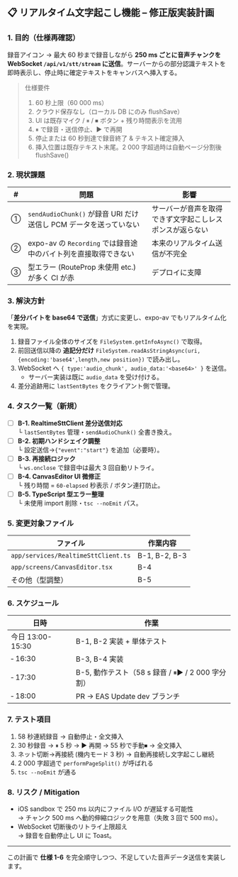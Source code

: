 ## 📋 リアルタイム文字起こし機能 – **修正版実装計画**

### 1. 目的（仕様再確認）
録音アイコン → 最大 60 秒まで録音しながら **250 ms ごとに音声チャンクを WebSocket `/api/v1/stt/stream` に送信**。サーバーからの部分認識テキストを即時表示し、停止時に確定テキストをキャンバスへ挿入する。

> 仕様要件
> 1. 60 秒上限（60 000 ms）
> 2. クラウド保存なし（ローカル DB にのみ flushSave）
> 3. UI は既存マイク / ⏸ / ⏹ ボタン + 残り時間表示を流用
> 4. ⏸ で録音・送信停止、▶️ で再開
> 5. 停止または 60 秒到達で録音終了 & テキスト確定挿入
> 6. 挿入位置は既存テキスト末尾。2 000 字超過時は自動ページ分割後 flushSave()

### 2. 現状課題
| # | 問題 | 影響 |
|---|------|------|
|①|`sendAudioChunk()` が録音 URI だけ送信し PCM データを送っていない| サーバーが音声を取得できず文字起こしレスポンスが返らない|
|②|expo-av の `Recording` では録音途中のバイト列を直接取得できない| 本来のリアルタイム送信が不完全 |
|③|型エラー (RouteProp 未使用 etc.) が多く CI が赤 | デプロイに支障 |

### 3. 解決方針
「**差分バイトを base64 で送信**」方式に変更し、expo-av でもリアルタイム化を実現。
1. 録音ファイル全体のサイズを `FileSystem.getInfoAsync()` で取得。  
2. 前回送信以降の **追記分だけ** `FileSystem.readAsStringAsync(uri,{encoding:'base64',length,new position})` で読み出し。  
3. WebSocket へ `{ type:'audio_chunk', audio_data:'<base64>' }` を送信。
   * サーバー実装は既に `audio_data` を受け付ける。
4. 差分追跡用に `lastSentBytes` をクライアント側で管理。

### 4. タスク一覧（新規）
- [ ] **B-1. RealtimeSttClient 差分送信対応**  
  └ `lastSentBytes` 管理・`sendAudioChunk()` 全書き換え。
- [ ] **B-2. 初期ハンドシェイク調整**  
  └ 設定送信→`{"event":"start"}` を追加（必要時）。
- [ ] **B-3. 再接続ロジック**  
  └ `ws.onclose` で録音中は最大 3 回自動リトライ。
- [ ] **B-4. CanvasEditor UI 微修正**  
  └ 残り時間 = `60-elapsed` 秒表示 / ボタン連打防止。
- [ ] **B-5. TypeScript 型エラー整理**  
  └ 未使用 import 削除・`tsc --noEmit` パス。

### 5. 変更対象ファイル
| ファイル | 作業内容 |
|---|---|
| `app/services/RealtimeSttClient.ts` | B-1, B-2, B-3 |
| `app/screens/CanvasEditor.tsx` | B-4 |
| その他（型調整） | B-5 |

### 6. スケジュール
| 日時 | 作業 |
|-----|-----|
| 今日 13:00-15:30 | B-1, B-2 実装 + 単体テスト |
| ‑ 16:30 | B-3, B-4 実装 |
| ‑ 17:30 | B-5, 動作テスト（58 s 録音 / ⏸▶️ / 2 000 字分割） |
| ‑ 18:00 | PR → EAS Update dev ブランチ |

### 7. テスト項目
1. 58 秒連続録音 → 自動停止・全文挿入
2. 30 秒録音 → ⏸ 5 秒 → ▶️ 再開 → 55 秒で手動⏹ → 全文挿入
3. ネット切断→再接続 (機内モード 3 秒) → 自動再接続し文字起こし継続
4. 2 000 字超過で `performPageSplit()` が呼ばれる
5. `tsc --noEmit` が通る

### 8. リスク / Mitigation
* iOS sandbox で 250 ms 以内にファイル I/O が遅延する可能性  
  → チャンク 500 ms へ動的伸縮ロジックを用意（失敗 3 回で 500 ms）。
* WebSocket 切断後のリトライ上限超え  
  → 録音を自動停止し UI に Toast。

---
この計画で **仕様 1-6** を完全順守しつつ、不足していた音声データ送信を実装します。